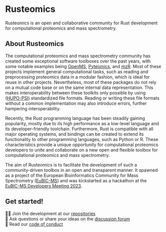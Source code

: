 # Rusteomics

Rusteomics is an open and collaborative community for Rust development for computational proteomics and mass spectrometry.


## About Rusteomics

The computational proteomics and mass spectrometry community has created some exceptional software toolboxes over the past years, with some notable examples being [OpenMS][openms], [Pyteomics][pyteomics], and [mzR][mzr]. Most of these projects implement general computational tasks, such as reading and preprocessing proteomics data in a modular fashion, which is ideal for reuse in other projects. Nevertheless, most of these packages do not rely on a mutual code base or on the same internal data representation. This makes interoperability between these toolkits only possible by using ([HUPO-PSI][psi]) standardized file formats. Reading or writing these file formats without a common implementation may also introduce errors, further hampering interoperability.

Recently, the Rust programming language has been steadily gaining popularity, mostly due to its high performance as a low-level language and its developer-friendly toolchain. Furthermore, Rust is compatible with all major operating systems, and bindings can be created to extend its functionality to other programming languages, such as Python or R. These characteristics provide a unique opportunity for computational proteomics developers to unite and collaborate on a new open and flexible toolbox for computational proteomics and mass spectrometry.

The aim of Rusteomics is to facilitate the development of such a community-driven toolbox in an open and transparent manner. It spawned as a project of the European Bioinformatics Community for Mass Spectrometry ([EuBIC-MS][eubic-ms]) and was kickstarted as a hackathon at the [EuBIC-MS Developers Meeting 2023][eubic2023]. 


## Get started!

🧑‍🔧 Join the development at our [repositories](https://github.com/orgs/rusteomics/repositories)<br>
💬 Ask questions or share your ideas on the [discussion forum](https://github.com/orgs/rusteomics/discussions)<br>
🤝 Read our [code of conduct](https://github.com/rusteomics/.github/blob/main/profile/CODE_OF_CONDUCT.md)<br>


[openms]: https://www.openms.de/
[pyteomics]: https://pyteomics.readthedocs.io/
[mzr]: http://www.bioconductor.org/packages/devel/bioc/vignettes/mzR/inst/doc/mzR.html
[psi]: https://psidev.info/
[eubic-ms]: https://eubic-ms.org/
[eubic2023]: https://github.com/eubic/EuBIC2023/issues/10
